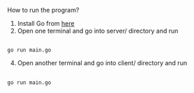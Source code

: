 How to run the program?
1. Install Go from [here](https://go.dev/doc/install)
2. Open one terminal and go into server/ directory and run
##
    go run main.go
4. Open another terminal and go into client/ directory and run
##
    go run main.go
